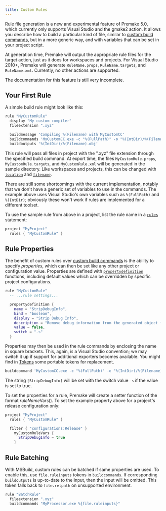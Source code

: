 ```yaml
---
title: Custom Rules
---
```


Rule file generation is a new and experimental feature of Premake 5.0, which currently only supports Visual Studio and the gmake2 action. It allows you describe how to build a particular kind of file, similar to [custom build commands](Custom-Build-Commands.md), but in a more generic way, and with variables that can be set in your project script.

At generation time, Premake will output the appropriate rule files for the target action, just as it does for workspaces and projects.  For Visual Studio 2010+, Premake will generate `RuleName.props`, `RuleName.targets`, and `RuleName.xml`. Currently, no other actions are supported.

The documentation for this feature is still very incomplete.


## Your First Rule

A simple build rule might look like this:

```lua
rule "MyCustomRule"
  display "My custom compiler"
  fileextension ".xyz"

  buildmessage 'Compiling %(Filename) with MyCustomCC'
  buildcommands 'MyCustomCC.exe -c "%(FullPath)" -o "%(IntDir)/%(Filename).obj"'
  buildoutputs '%(IntDir)/%(Filename).obj'
```

This rule will pass all files in project with the ".xyz" file extension through the specified build command. At export time, the files `MyCustomRule.props`, `MyCustomRule.targets`, and `MyCustomRule.xml` will be generated in the sample directory. Like workspaces and projects, this can be changed with [`location`](location.md) and [`filename`](filename.md).

There are still some shortcomings with the current implementation, notably that we don't have a generic set of variables to use in the commands. The example above uses Visual Studio's own variables such as `%(FullPath)` and `%(IntDir)`; obviously these won't work if rules are implemented for a different toolset.

To use the sample rule from above in a project, list the rule name in a [`rules`](rules.md) statement:

```lua
project "MyProject"
  rules { "MyCustomRule" }
```


## Rule Properties

The benefit of custom rules over [custom build commands](Custom-Build-Commands.md) is the ability to specify *properties*, which can then be set like any other project or configuration value. Properties are defined with [`propertydefinition`](propertydefinition.md) functions, including default values which can be overridden by specific project configurations.

```lua
rule "MyCustomRule"
  -- ...rule settings...

  propertydefinition {
    name = "StripDebugInfo",
    kind = "boolean",
    display = "Strip Debug Info",
    description = "Remove debug information from the generated object files"
    value = false,
    switch = "-s"
  }
```

Properties may then be used in the rule commands by enclosing the name in square brackets. This, again, is a Visual Studio convention; we may switch it up if support for additional exporters becomes available. You might find in [Tokens](Tokens.md) some portable tokens for replacement.

```lua
buildcommand 'MyCustomCC.exe -c "%(FullPath)" -o "%(IntDir)/%(Filename).obj" [StripDebugInfo]
```

The string `[StripDebugInfo]` will be set with the switch value `-s` if the value is set to true.

To set the properties for a rule, Premake will create a setter function of the format *ruleName*Vars(). To set the example property above for a project's release configuration only:

```lua
project "MyProject"
  rules { "MyCustomRule" }

  filter { "configurations:Release" }
    myCustomRuleVars {
      StripDebugInfo = true
    }
```

## Rule Batching

With MSBuild, custom rules can be batched if same properties are used. To enable this, use `file.ruleinputs` tokens in `buildcommands`. If corresponding `buildoutputs` is up-to-date to the input, then the input will be omitted. This token falls back to `file.relpath` on unsupported environment.

```lua
rule "BatchRule"
  fileextension ".xyz"
  buildcommands "MyProcessor.exe %{file.ruleinputs}"
```

